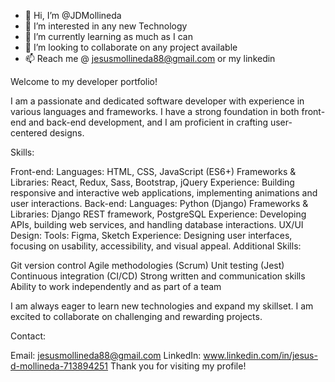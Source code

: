 - 👋 Hi, I’m @JDMollineda
- 👀 I’m interested in any new Technology
- 🌱 I’m currently learning as much as I can
- 💞️ I’m looking to collaborate on any project available
- 📫 Reach me @ jesusmollineda88@gmail.com or my linkedin

Welcome to my developer portfolio!

I am a passionate and dedicated software developer with experience in various languages and frameworks. I have a strong foundation in both front-end and back-end development, and I am proficient in crafting user-centered designs.

Skills:

Front-end:
Languages: HTML, CSS, JavaScript (ES6+)
Frameworks & Libraries: React, Redux, Sass, Bootstrap, jQuery
Experience: Building responsive and interactive web applications, implementing animations and user interactions.
Back-end:
Languages: Python (Django)
Frameworks & Libraries: Django REST framework, PostgreSQL
Experience: Developing APIs, building web services, and handling database interactions.
UX/UI Design:
Tools: Figma, Sketch
Experience: Designing user interfaces, focusing on usability, accessibility, and visual appeal.
Additional Skills:

Git version control
Agile methodologies (Scrum)
Unit testing (Jest)
Continuous integration (CI/CD)
Strong written and communication skills
Ability to work independently and as part of a team

I am always eager to learn new technologies and expand my skillset. I am excited to collaborate on challenging and rewarding projects.

Contact:

Email: jesusmollineda88@gmail.com
LinkedIn: www.linkedin.com/in/jesus-d-mollineda-713894251
Thank you for visiting my profile!

